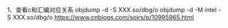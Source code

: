 1、查看c和汇编对应关系
objdump -d -S XXX.so/dbg/o
objdump -d -M intel -S XXX.so/dbg/o
https://www.cnblogs.com/sojrs/p/10995965.html